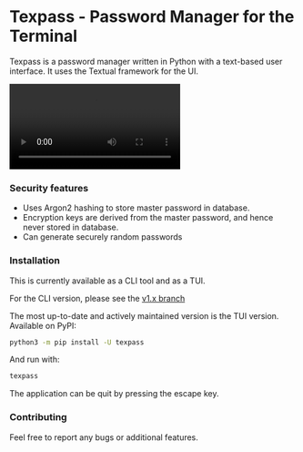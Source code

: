# Texpass - Password Manager for the Terminal

Texpass is a password manager written in Python with a text-based user interface. It uses the Textual framework for the UI.

![demo](assets/texpass_demo.mp4)

### Security features
- Uses Argon2 hashing to store master password in database.
- Encryption keys are derived from the master password, and hence never stored in database.
- Can generate securely random passwords

### Installation
This is currently available as a CLI tool and as a TUI.

For the CLI version, please see the [v1.x branch](https://github.com/Rinceri/password-manager/tree/v1.x)

The most up-to-date and actively maintained version is the TUI version. Available on PyPI:
```sh
python3 -m pip install -U texpass 
```
And run with:
```sh
texpass
```
The application can be quit by pressing the escape key.

### Contributing
Feel free to report any bugs or additional features.

